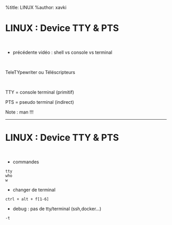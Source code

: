 %title: LINUX
%author: xavki


# LINUX : Device TTY & PTS


<br>

* précédente vidéo : shell vs console vs terminal

<br>

TeleTYpewriter ou  Téléscripteurs

<br>

TTY = console terminal (primitif)

PTS = pseudo terminal (indirect)

Note : man !!!

----------------------------------------------------------

# LINUX : Device TTY & PTS


<br>

* commandes

```
tty
who
w
```

* changer de terminal

```
ctrl + alt + f[1-6]
```

* debug : pas de tty/terminal (ssh,docker...)

```
-t 
```
